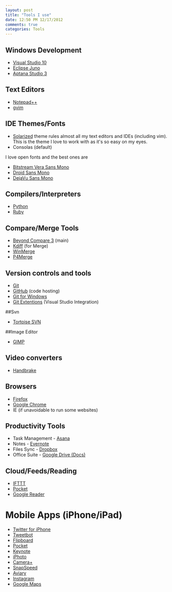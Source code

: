 ```yaml
---
layout: post
title: "Tools I use"
date: 12:50 PM 12/17/2012
comments: true
categories: Tools
---
```

## Windows Development
- [Visual Studio 10](http://www.microsoft.com/visualstudio)
- [Eclipse Juno](http://www.eclipse.org/)
- [Aptana Studio 3](http://www.aptana.com/)

## Text Editors
- [Notepad++](http://notepad-plus-plus.org/)
- [gvim](http://www.vim.org/download.php)

## IDE Themes/Fonts
- [Solarized](http://ethanschoonover.com/solarized) theme rules almost all my text editors and IDEs (including vim). This is the theme I love to work with as it's so easy on my eyes.
- Consolas (default)

I love open fonts and the best ones are 

- [Bitstream Vera Sans Mono](http://en.wikipedia.org/wiki/Bitstream_Vera)
- [Droid Sans Mono](http://www.google.com/webfonts/specimen/Droid+Sans+Mono)
- [DejaVu Sans Mono](http://dejavu-fonts.org/wiki/Main_Page)

## Compilers/Interpreters
- [Python](http://www.python.org/)
- [Ruby](http://www.ruby-lang.org/)

## Compare/Merge Tools
- [Beyond Compare 3](http://www.scootersoftware.com/) (main)
- [Kdiff](http://kdiff3.sourceforge.net/) (for Merge)
- [WinMerge](http://winmerge.org/)
- [P4Merge](http://www.perforce.com/product/components/perforce_visual_merge_and_diff_tools)

## Version controls and tools
- [Git](http://git-scm.com/)
- [GitHub](https://github.com/) (code hosting)
- [Git for Windows](http://windows.github.com/)
- [Git Extentions](http://code.google.com/p/gitextensions/) (Visual Studio Integration)

##Svn
- [Tortoise SVN](http://tortoisesvn.net/)

##Image Editor
- [GIMP](http://www.gimp.org/)

## Video converters
- [Handbrake](http://handbrake.fr/)

## Browsers
- [Firefox](http://www.mozilla.org/en-US/firefox/fx/)
- [Google Chrome](https://www.google.com/intl/en/chrome/browser/)
- IE (if unavoidable to run some websites)

## Productivity Tools
- Task Management - [Asana](https://asana.com/)
- Notes - [Evernote](http://evernote.com/)
- Files Sync - [Dropbox](http://evernote.com/)
- Office Suite - [Google Drive (Docs)](https://drive.google.com/#)

## Cloud/Feeds/Reading
- [IFTTT](https://ifttt.com/)
- [Pocket](http://getpocket.com/)
- [Google Reader](http://www.google.com/reader/view/)

# Mobile Apps (iPhone/iPad)
- [Twitter for iPhone](https://twitter.com/download/iphone)
- [Tweetbot](http://tapbots.com/software/tweetbot/)
- [Flipboard](http://flipboard.com/)
- [Pocket](http://getpocket.com/)
- [Keynote](http://www.apple.com/iwork/keynote/)
- [iPhoto](http://www.apple.com/ilife/iphoto/)
- [Camera+](http://campl.us/)
- [SnapSpeed](http://www.snapseed.com/)
- [Aviary](http://www.aviary.com/)
- [Instagram](http://instagram.com/)
- [Google Maps](https://maps.google.co.in/)


